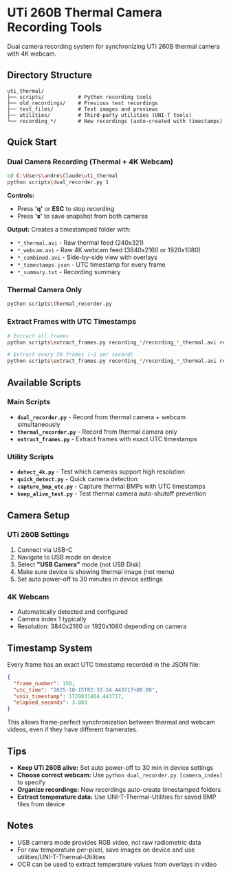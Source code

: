 # UTi 260B Thermal Camera Recording Tools

Dual camera recording system for synchronizing UTi 260B thermal camera with 4K webcam.

## Directory Structure

```
uti_thermal/
├── scripts/           # Python recording tools
├── old_recordings/    # Previous test recordings
├── test_files/        # Test images and previews
├── utilities/         # Third-party utilities (UNI-T tools)
└── recording_*/       # New recordings (auto-created with timestamps)
```

## Quick Start

### Dual Camera Recording (Thermal + 4K Webcam)
```bash
cd C:\Users\andre\Claude\uti_thermal
python scripts\dual_recorder.py 1
```

**Controls:**
- Press **'q'** or **ESC** to stop recording
- Press **'s'** to save snapshot from both cameras

**Output:** Creates a timestamped folder with:
- `*_thermal.avi` - Raw thermal feed (240x321)
- `*_webcam.avi` - Raw 4K webcam feed (3840x2160 or 1920x1080)
- `*_combined.avi` - Side-by-side view with overlays
- `*_timestamps.json` - UTC timestamp for every frame
- `*_summary.txt` - Recording summary

### Thermal Camera Only
```bash
python scripts\thermal_recorder.py
```

### Extract Frames with UTC Timestamps
```bash
# Extract all frames
python scripts\extract_frames.py recording_*/recording_*_thermal.avi recording_*/recording_*_timestamps.json

# Extract every 30 frames (~1 per second)
python scripts\extract_frames.py recording_*/recording_*_thermal.avi recording_*/recording_*_timestamps.json 30
```

## Available Scripts

### Main Scripts
- **`dual_recorder.py`** - Record from thermal camera + webcam simultaneously
- **`thermal_recorder.py`** - Record from thermal camera only
- **`extract_frames.py`** - Extract frames with exact UTC timestamps

### Utility Scripts
- **`detect_4k.py`** - Test which cameras support high resolution
- **`quick_detect.py`** - Quick camera detection
- **`capture_bmp_utc.py`** - Capture thermal BMPs with UTC timestamps
- **`keep_alive_test.py`** - Test thermal camera auto-shutoff prevention

## Camera Setup

### UTi 260B Settings
1. Connect via USB-C
2. Navigate to USB mode on device
3. Select **"USB Camera"** mode (not USB Disk)
4. Make sure device is showing thermal image (not menu)
5. Set auto power-off to 30 minutes in device settings

### 4K Webcam
- Automatically detected and configured
- Camera index 1 typically
- Resolution: 3840x2160 or 1920x1080 depending on camera

## Timestamp System

Every frame has an exact UTC timestamp recorded in the JSON file:

```json
{
  "frame_number": 150,
  "utc_time": "2025-10-15T02:33:24.443717+00:00",
  "unix_timestamp": 1729831404.443717,
  "elapsed_seconds": 3.003
}
```

This allows frame-perfect synchronization between thermal and webcam videos, even if they have different framerates.

## Tips

- **Keep UTi 260B alive:** Set auto power-off to 30 min in device settings
- **Choose correct webcam:** Use `python dual_recorder.py [camera_index]` to specify
- **Organize recordings:** New recordings auto-create timestamped folders
- **Extract temperature data:** Use UNI-T-Thermal-Utilities for saved BMP files from device

## Notes

- USB camera mode provides RGB video, not raw radiometric data
- For raw temperature per-pixel, save images on device and use utilities/UNI-T-Thermal-Utilities
- OCR can be used to extract temperature values from overlays in video
